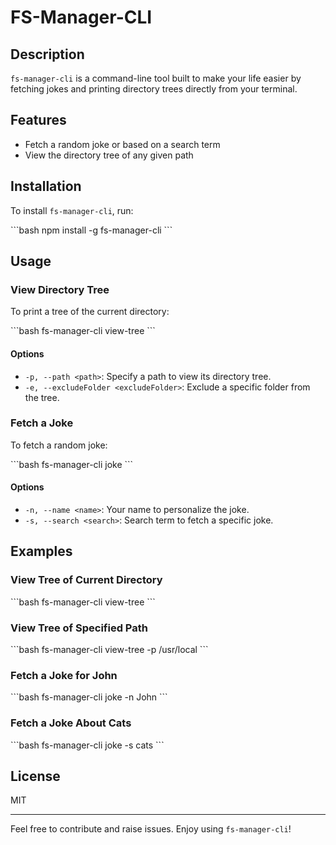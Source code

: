 # FS-Manager-CLI

## Description

`fs-manager-cli` is a command-line tool built to make your life easier by fetching jokes and printing directory trees directly from your terminal.

## Features

- Fetch a random joke or based on a search term
- View the directory tree of any given path

## Installation

To install `fs-manager-cli`, run:

\`\`\`bash
npm install -g fs-manager-cli
\`\`\`

## Usage

### View Directory Tree

To print a tree of the current directory:

\`\`\`bash
fs-manager-cli view-tree
\`\`\`

#### Options

- `-p, --path <path>`: Specify a path to view its directory tree.
- `-e, --excludeFolder <excludeFolder>`: Exclude a specific folder from the tree.

### Fetch a Joke

To fetch a random joke:

\`\`\`bash
fs-manager-cli joke
\`\`\`

#### Options

- `-n, --name <name>`: Your name to personalize the joke.
- `-s, --search <search>`: Search term to fetch a specific joke.

## Examples

### View Tree of Current Directory

\`\`\`bash
fs-manager-cli view-tree
\`\`\`

### View Tree of Specified Path

\`\`\`bash
fs-manager-cli view-tree -p /usr/local
\`\`\`

### Fetch a Joke for John

\`\`\`bash
fs-manager-cli joke -n John
\`\`\`

### Fetch a Joke About Cats

\`\`\`bash
fs-manager-cli joke -s cats
\`\`\`

## License

MIT

---

Feel free to contribute and raise issues. Enjoy using `fs-manager-cli`!
